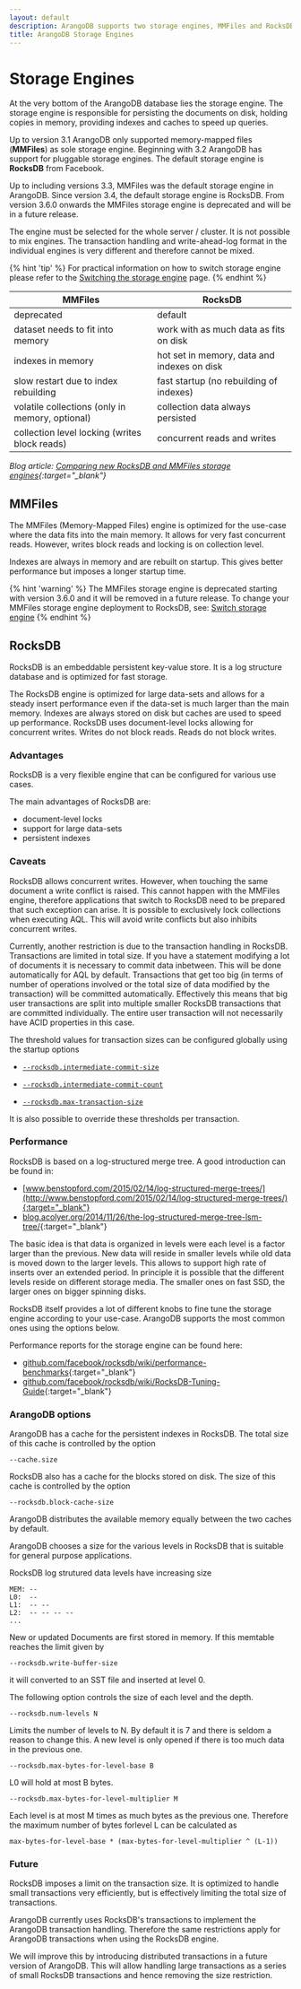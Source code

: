 ```yaml
---
layout: default
description: ArangoDB supports two storage engines, MMFiles and RocksDB.
title: ArangoDB Storage Engines
---
```

# Storage Engines

At the very bottom of the ArangoDB database lies the storage
engine. The storage engine is responsible for persisting the documents
on disk, holding copies in memory, providing indexes and caches to
speed up queries.

Up to version 3.1 ArangoDB only supported memory-mapped files (**MMFiles**)
as sole storage engine. Beginning with 3.2 ArangoDB has support for
pluggable storage engines. The default storage engine is **RocksDB** from
Facebook.

Up to including versions 3.3, MMFiles was the default storage engine in
ArangoDB. Since version 3.4, the default storage engine is RocksDB.
From version 3.6.0 onwards the MMFiles storage engine is deprecated and will be
in a future release.

The engine must be selected for the whole server / cluster. It is not
possible to mix engines. The transaction handling and write-ahead-log
format in the individual engines is very different and therefore cannot
be mixed.

{% hint 'tip' %}
For practical information on how to switch storage engine please refer to the
[Switching the storage engine](administration-engine-switch-engine.html)
page.
{% endhint %}

| MMFiles | RocksDB |
|---|---|
| deprecated | default |
| dataset needs to fit into memory | work with as much data as fits on disk |
| indexes in memory | hot set in memory, data and indexes on disk |
| slow restart due to index rebuilding | fast startup (no rebuilding of indexes) |
| volatile collections (only in memory, optional) | collection data always persisted |
| collection level locking (writes block reads) | concurrent reads and writes |

*Blog article: [Comparing new RocksDB and MMFiles storage engines](https://www.arangodb.com/why-arangodb/comparing-rocksdb-mmfiles-storage-engines/){:target="_blank"}*

## MMFiles

The MMFiles (Memory-Mapped Files) engine is optimized for the use-case where
the data fits into the main memory. It allows for very fast concurrent
reads. However, writes block reads and locking is on collection
level.

Indexes are always in memory and are rebuilt on startup. This
gives better performance but imposes a longer startup time.

{% hint 'warning' %}
The MMFiles storage engine is deprecated starting with version
3.6.0 and it will be removed in a future release.
To change your MMFiles storage engine deployment to RocksDB, see:
[Switch storage engine](administration-engine-switch-engine.html)
{% endhint %}

## RocksDB

RocksDB is an embeddable persistent key-value store. It is a log
structure database and is optimized for fast storage.

The RocksDB engine is optimized for large data-sets and allows for a
steady insert performance even if the data-set is much larger than the
main memory. Indexes are always stored on disk but caches are used to
speed up performance. RocksDB uses document-level locks allowing for
concurrent writes. Writes do not block reads. Reads do not block writes.

### Advantages

RocksDB is a very flexible engine that can be configured for various use cases.

The main advantages of RocksDB are:

- document-level locks
- support for large data-sets
- persistent indexes

### Caveats

RocksDB allows concurrent writes. However, when touching the same document a
write conflict is raised. This cannot happen with the MMFiles engine, therefore
applications that switch to RocksDB need to be prepared that such exception can
arise. It is possible to exclusively lock collections when executing AQL. This
will avoid write conflicts but also inhibits concurrent writes.

Currently, another restriction is due to the transaction handling in
RocksDB. Transactions are limited in total size. If you have a statement
modifying a lot of documents it is necessary to commit data inbetween. This will
be done automatically for AQL by default. Transactions that get too big (in terms of
number of operations involved or the total size of data modified by the transaction)
will be committed automatically. Effectively this means that big user transactions
are split into multiple smaller RocksDB transactions that are committed individually.
The entire user transaction will not necessarily have ACID properties in this case.

The threshold values for transaction sizes can be configured globally using the
startup options

- [`--rocksdb.intermediate-commit-size`](programs-arangod-rocksdb.html#non-pass-through-options)

- [`--rocksdb.intermediate-commit-count`](programs-arangod-rocksdb.html#non-pass-through-options)

- [`--rocksdb.max-transaction-size`](programs-arangod-rocksdb.html#non-pass-through-options)

It is also possible to override these thresholds per transaction.

### Performance

RocksDB is based on a log-structured merge tree. A good introduction can be
found in:

- [www.benstopford.com/2015/02/14/log-structured-merge-trees/](http://www.benstopford.com/2015/02/14/log-structured-merge-trees/){:target="_blank"}
- [blog.acolyer.org/2014/11/26/the-log-structured-merge-tree-lsm-tree/](https://blog.acolyer.org/2014/11/26/the-log-structured-merge-tree-lsm-tree/){:target="_blank"}

The basic idea is that data is organized in levels were each level is a factor
larger than the previous. New data will reside in smaller levels while old data
is moved down to the larger levels. This allows to support high rate of inserts
over an extended period. In principle it is possible that the different levels
reside on different storage media. The smaller ones on fast SSD, the larger ones
on bigger spinning disks.

RocksDB itself provides a lot of different knobs to fine tune the storage
engine according to your use-case. ArangoDB supports the most common ones
using the options below.

Performance reports for the storage engine can be found here:

- [github.com/facebook/rocksdb/wiki/performance-benchmarks](https://github.com/facebook/rocksdb/wiki/performance-benchmarks){:target="_blank"}
- [github.com/facebook/rocksdb/wiki/RocksDB-Tuning-Guide](https://github.com/facebook/rocksdb/wiki/RocksDB-Tuning-Guide){:target="_blank"}

### ArangoDB options

ArangoDB has a cache for the persistent indexes in RocksDB. The total size
of this cache is controlled by the option

    --cache.size

RocksDB also has a cache for the blocks stored on disk. The size of
this cache is controlled by the option

    --rocksdb.block-cache-size

ArangoDB distributes the available memory equally between the two
caches by default.

ArangoDB chooses a size for the various levels in RocksDB that is
suitable for general purpose applications.

RocksDB log strutured data levels have increasing size

    MEM: --
    L0:  --
    L1:  -- --
    L2:  -- -- -- --
    ...

New or updated Documents are first stored in memory. If this memtable
reaches the limit given by

    --rocksdb.write-buffer-size

it will converted to an SST file and inserted at level 0.

The following option controls the size of each level and the depth.

    --rocksdb.num-levels N

Limits the number of levels to N. By default it is 7 and there is
seldom a reason to change this. A new level is only opened if there is
too much data in the previous one.

    --rocksdb.max-bytes-for-level-base B

L0 will hold at most B bytes.

    --rocksdb.max-bytes-for-level-multiplier M

Each level is at most M times as much bytes as the previous
one. Therefore the maximum number of bytes forlevel L can be
calculated as

    max-bytes-for-level-base * (max-bytes-for-level-multiplier ^ (L-1))

### Future

RocksDB imposes a limit on the transaction size. It is optimized to
handle small transactions very efficiently, but is effectively limiting
the total size of transactions.

ArangoDB currently uses RocksDB's transactions to implement the ArangoDB
transaction handling. Therefore the same restrictions apply for ArangoDB
transactions when using the RocksDB engine.

We will improve this by introducing distributed transactions in a future
version of ArangoDB. This will allow handling large transactions as a
series of small RocksDB transactions and hence removing the size restriction.
